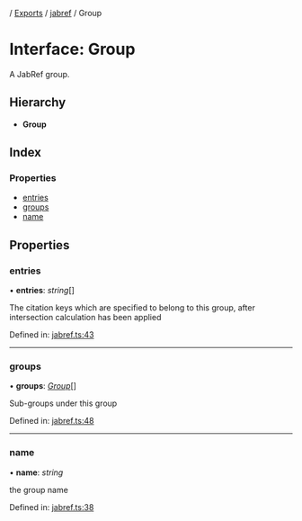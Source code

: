 [](../README.md) / [Exports](../modules.md) / [jabref](../modules/jabref.md) / Group

# Interface: Group

A JabRef group.

## Hierarchy

* **Group**

## Index

### Properties

* [entries](jabref.group.md#entries)
* [groups](jabref.group.md#groups)
* [name](jabref.group.md#name)

## Properties

### entries

• **entries**: *string*[]

The citation keys which are specified to belong to this group, after intersection calculation has been applied

Defined in: [jabref.ts:43](https://github.com/retorquere/bibtex-parser/blob/master/jabref.ts#L43)

___

### groups

• **groups**: [*Group*](jabref.group.md)[]

Sub-groups under this group

Defined in: [jabref.ts:48](https://github.com/retorquere/bibtex-parser/blob/master/jabref.ts#L48)

___

### name

• **name**: *string*

the group name

Defined in: [jabref.ts:38](https://github.com/retorquere/bibtex-parser/blob/master/jabref.ts#L38)
